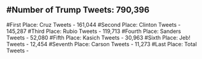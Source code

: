 #Number of Trump Tweets: 790,396
---
#First Place: Cruz Tweets - 161,044
#Second Place: Clinton Tweets - 145,287
#Third Place: Rubio Tweets - 119,713
#Fourth Place: Sanders Tweets - 52,080
#Fifth Place: Kasich Tweets - 30,963
#Sixth Place: Jeb! Tweets - 12,454
#Seventh Place: Carson Tweets - 11,273
#Last Place: Total Tweets -  
